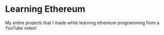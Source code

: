 # Learning Ethereum

My entire projects that I made while learning ethereum programming from a YouTube video!
